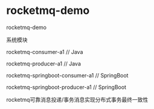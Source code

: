 # rocketmq-demo
rocketmq-demo

系统模块

rocketmq-consumer-a1                      // Java

rocketmq-producer-a1                      // Java

rocketmq-springboot-consumer-a1           // SpringBoot

rocketmq-springboot-producer-a1           // SpringBoot

rocketmq可靠消息投递/事务消息实现分布式事务最终一致性


